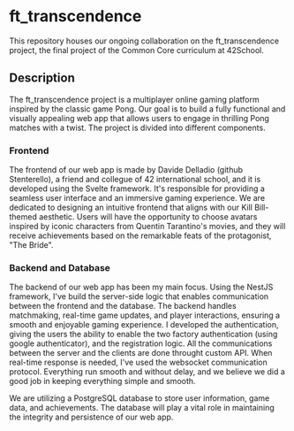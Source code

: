 # ft_transcendence

This repository houses our ongoing collaboration on the ft_transcendence project, the final project of the Common Core curriculum at 42School.

## Description

The ft_transcendence project is a multiplayer online gaming platform inspired by the classic game Pong. Our goal is to build a fully functional and visually appealing web app that allows users to engage in thrilling Pong matches with a twist. The project is divided into different components.

### Frontend

The frontend of our web app is made by Davide Delladio (github Stenterello), a friend and collegue of 42 international school, and it is developed using the Svelte framework. It's responsible for providing a seamless user interface and an immersive gaming experience. We are dedicated to designing an intuitive frontend that aligns with our Kill Bill-themed aesthetic. Users will have the opportunity to choose avatars inspired by iconic characters from Quentin Tarantino's movies, and they will receive achievements based on the remarkable feats of the protagonist, "The Bride".

### Backend and Database

The backend of our web app has been my main focus. Using the NestJS framework, I've build the server-side logic that enables communication between the frontend and the database. The backend handles matchmaking, real-time game updates, and player interactions, ensuring a smooth and enjoyable gaming experience.
I developed the authentication, giving the users the ability to enable the two factory authentication (using google authenticator), and the registration logic. All the communications between the server and the clients are done throught custom API. When real-time response is needed, I've used the websocket communication protocol. Everything run smooth and without delay, and we believe we did a good job in keeping everything simple and smooth.

We are utilizing a PostgreSQL database to store user information, game data, and achievements. The database will play a vital role in maintaining the integrity and persistence of our web app.
